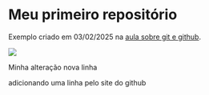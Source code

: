 # Meu primeiro repositório
Exemplo criado em 03/02/2025 na [aula sobre git e github](https://ipeadata-lab.github.io/curso_r_intermediario_202501/git-github.html).

![](https://ipeadata-lab.github.io/curso_r_intermediario_202501/images/github-edit-this-file.png)

Minha alteração
nova linha


adicionando uma linha pelo site do github
